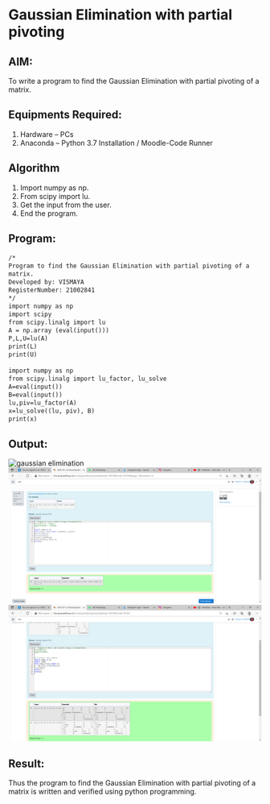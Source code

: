 # Gaussian Elimination with partial pivoting

## AIM:
To write a program to find the Gaussian Elimination with partial pivoting of a matrix.

## Equipments Required:
1. Hardware – PCs
2. Anaconda – Python 3.7 Installation / Moodle-Code Runner

## Algorithm
1. Import numpy as np.
2. From scipy import lu.
3. Get the input from the user.
4. End the program. 

## Program:
```
/*
Program to find the Gaussian Elimination with partial pivoting of a matrix.
Developed by: VISMAYA
RegisterNumber: 21002841
*/
import numpy as np
import scipy
from scipy.linalg import lu
A = np.array (eval(input()))
P,L,U=lu(A)
print(L)
print(U)
 
import numpy as np
from scipy.linalg import lu_factor, lu_solve
A=eval(input())
B=eval(input())
lu,piv=lu_factor(A)
x=lu_solve((lu, piv), B)
print(x)
```

## Output:
![gaussian elimination]()
![GitHub](gaussian1.png)
![GitHub](gaussian2.png)


## Result:
Thus the program to find the Gaussian Elimination with partial pivoting of a matrix is written and verified using python programming.

